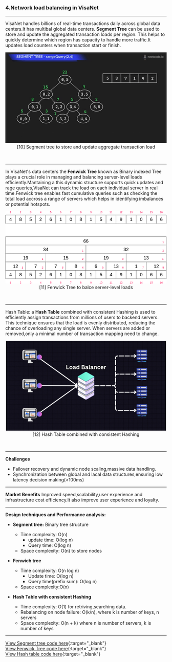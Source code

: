 ### **4.Network load balancing in VisaNet**

---

VisaNet handles billions of real-time transactions daily across global data centers.It has multibal global data centers. **Segment Tree** can be used to store and update the aggregated transaction loads per region. This helps to quickly determine which region has capacity to handle more traffic.It updates load counters when transaction start or finish.

<p align="center">
  <img src="https://github.com/Daneshwari07/vica.github.io/blob/main/images/segment1.gif?raw=true" alt="segment tree" width="600">
  <br>
[10] Segment tree to store and update aggregate transaction load
  <br>
</p><br>

---

In VisaNet's data centers the **Fenwick Tree** known as Binary indexed Tree plays a crucial role in managing and balancing server-level loads efficiently.Mantaining a this dynamic structure supports quick updates and rage queries,VisaNet can track the load on each individual server in real time.Fenwick tree enables fast cumulative queries such as checking the total load accross a range of servers which helps in identifying imbalances or potential hotspots.

<p align="center">
  <img src="https://github.com/Daneshwari07/vica.github.io/blob/main/images/fenwick.gif?raw=true" alt="Fenwick tree" width="600">
  <br>
[11] Fenwick Tree to balce server-level loads
  <br>
</p><br>

---

Hash Table: a **Hash Table** combined with consistent Hashing is used to efficiently assign transactions from millions of users to backend servers. This technique ensures that the load is evenly distributed, reducing the chance of overloading any single server. When servers are added or removed,only a minimal number of transaction mapping need to change.

<p align="center">
  <img src="https://github.com/Daneshwari07/vica.github.io/blob/main/images/hashing.gif?raw=true" alt="Fenwick tree" width="500">
  <br>
[12] Hash Table combined with consistent Hashing
  <br>
</p><br>

---

**Challenges**
   - Failover recovery and dynamic node scaling,massive data handling.
   - Synchronization between global and lacal data structures,ensuring low latency decision making(<100ms)

---

**Market Benefits**
Improved speed,scalability,user experience and infrastructure cost efficiency.It also improve user experience and loyalty.

---

**Design techniques and Performance analysis:**

   - **Segment tree:** Binary tree structure
        - Time complexity: O(n)
             - update time: O(log n)
             - Query time: O(log n)
        - Space complexity: O(n) to store nodes
    
  - **Fenwich tree**
       - Time complexity: O(n log n)
            - Update time: O(log n)
            - Query time(prefix sum): O(log n)
       - Space complexity:O(n)

   - **Hash Table with consistent Hashing**
       - Time complexity: O(1) for retriving,searching data.
       - Rebalancing on node failure: O(k/n), where k is number of keys, n servers
       - Space complexity: O(n + k) where n is number of servers, k is number of keys

---

[View Segment tree code here](https://github.com/Daneshwari07/vica.github.io/blob/main/codes/segment.cpp){:target="_blank"}<br>
[View Fenwick Tree code here](https://github.com/Daneshwari07/vica.github.io/blob/main/codes/fenwick.cpp){:target="_blank"}<br>
[View Hash table code here](https://github.com/Daneshwari07/vica.github.io/blob/main/codes/hash_table.cpp){:target="_blank"}<br><br><br>

